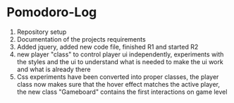 # Pomodoro-Log

1. Repository setup
1. Documentation of the projects requirements
1. Added jquery, added new code file, finished R1 and started R2
1. new player "class" to control player ui independently, experiments with the styles and the ui to understand what is needed to make the ui work and what is already there
1. Css experiments have been converted into proper classes, the player class now makes sure that the hover effect matches the active player, the new class "Gameboard" contains the first interactions on game level
